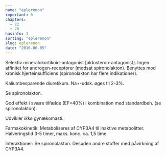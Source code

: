 ```yaml
---
name: "eplerenon"
important: 0
chapters:  
  - 22 
  - 28
hasinfo: 1
sorting: "eplerenon"
slug: eplerenon
date: "2016-06-05"
---
```


Selektiv mineralokortikoid-antagonist [aldosteron-antagonist]. Ingen affinitet for androgen-receptorer (modsat spironolakton). Benyttes mod kronisk hjerteinsufficiens (spironolakton har flere indikationer).

Kaliumbesparende diuretikum. Na+-udsk. øges til 2-3%.

Se spironolakton.

God effekt i svære tilfælde (EF<40%) i kombination med standardbeh. (se spironolakton).

Udvikler <em>ikke</em> gynækomasti.

Farmakokinetik: Metaboliseres af CYP3A4 til inaktive metabolitter. Halveringstid 3-5 timer, maks. konc. ca. 1,5 time.

Interaktioner: Se spironolakton. Desuden andre stoffer med påvirkning af CYP3A4.

